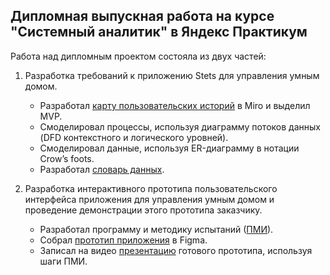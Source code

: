 ## Дипломная выпускная работа на курсе "Системный аналитик" в Яндекс Практикум

Работа над дипломным проектом состояла из двух частей:

1.  Разработка требований к приложению Stets для управления умным домом.

    -  Разработал [карту пользовательских историй](https://miro.com/app/board/uXjVMSOSJaA=/?share_link_id=961852446549
) в Miro и выделил MVP.
    -  Смоделировал процессы, используя диаграмму потоков данных (DFD контекстного и логического уровней).
    -  Смоделировал данные, используя ER-диаграмму в нотации Crow’s foots.
    -  Разработал [словарь данных](https://disk.yandex.ru/i/lyxLeWDROYZ9yQ).
2.  Разработка интерактивного прототипа пользовательского интерфейса приложения для управления умным домом и проведение демонстрации этого прототипа заказчику.

    - Разработал программу и методику испытаний ([ПМИ](https://disk.yandex.ru/i/ss2cn_DL2qgrxg)).
    - Собрал [прототип приложения](https://www.figma.com/proto/fO03doKWWNFS7Sh5pVcdpy/%D0%94%D0%B8%D0%BF%D0%BB%D0%BE%D0%BC-%D0%9A%D1%80%D0%B0%D1%81%D1%81%D0%BE%D0%B2?page-id=1%3A1890&node-id=4-1699&viewport=367%2C481%2C0.37&scaling=scale-down&starting-point-node-id=4%3A1699&show-proto-sidebar=1) в Figma.
    - Записал на видео [презентацию](https://disk.yandex.ru/i/3sl7V29aDx24gA) готового прототипа, используя шаги ПМИ.
